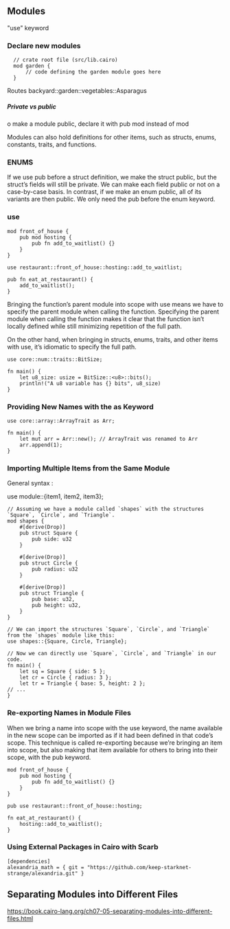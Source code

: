 ## Modules



"use" keyword


### Declare new modules

```
  // crate root file (src/lib.cairo)
  mod garden {
      // code defining the garden module goes here
  }
```

Routes
backyard::garden::vegetables::Asparagus

##### Private vs public
o make a module public, declare it with pub mod instead of mod


Modules can also hold definitions for other items, such as structs, enums, constants, traits, and functions.



### ENUMS
If we use pub before a struct definition, we make the struct public, but the struct’s fields will still be private. We can make each field public or not on a case-by-case basis.
In contrast, if we make an enum public, all of its variants are then public. We only need the pub before the enum keyword.



### use

```
mod front_of_house {
    pub mod hosting {
        pub fn add_to_waitlist() {}
    }
}

use restaurant::front_of_house::hosting::add_to_waitlist;

pub fn eat_at_restaurant() {
    add_to_waitlist();
}

```
Bringing the function’s parent module into scope with use means we have to specify the parent module when calling the function.  Specifying the parent module when calling the function makes it clear that the function isn’t locally defined while still minimizing repetition of the full path.


On the other hand, when bringing in structs, enums, traits, and other items with use, it’s idiomatic to specify the full path. 


```
use core::num::traits::BitSize;

fn main() {
    let u8_size: usize = BitSize::<u8>::bits();
    println!("A u8 variable has {} bits", u8_size)
}
```


### Providing New Names with the as Keyword


```
use core::array::ArrayTrait as Arr;

fn main() {
    let mut arr = Arr::new(); // ArrayTrait was renamed to Arr
    arr.append(1);
}
```

### Importing Multiple Items from the Same Module

General syntax :


use module::{item1, item2, item3};


```
// Assuming we have a module called `shapes` with the structures `Square`, `Circle`, and `Triangle`.
mod shapes {
    #[derive(Drop)]
    pub struct Square {
        pub side: u32
    }

    #[derive(Drop)]
    pub struct Circle {
        pub radius: u32
    }

    #[derive(Drop)]
    pub struct Triangle {
        pub base: u32,
        pub height: u32,
    }
}

// We can import the structures `Square`, `Circle`, and `Triangle` from the `shapes` module like this:
use shapes::{Square, Circle, Triangle};

// Now we can directly use `Square`, `Circle`, and `Triangle` in our code.
fn main() {
    let sq = Square { side: 5 };
    let cr = Circle { radius: 3 };
    let tr = Triangle { base: 5, height: 2 };
// ...
}
```


### Re-exporting Names in Module Files
When we bring a name into scope with the use keyword, the name available in the new scope can be imported as if it had been defined in that code’s scope. This technique is called re-exporting because we’re bringing an item into scope, but also making that item available for others to bring into their scope, with the pub keyword.

```
mod front_of_house {
    pub mod hosting {
        pub fn add_to_waitlist() {}
    }
}

pub use restaurant::front_of_house::hosting;

fn eat_at_restaurant() {
    hosting::add_to_waitlist();
}

```

### Using External Packages in Cairo with Scarb

```
[dependencies]
alexandria_math = { git = "https://github.com/keep-starknet-strange/alexandria.git" }
```


## Separating Modules into Different Files

https://book.cairo-lang.org/ch07-05-separating-modules-into-different-files.html
